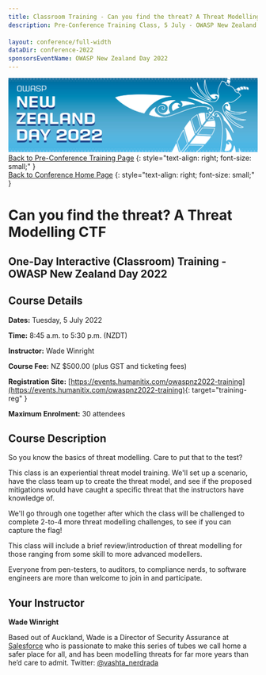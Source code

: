 ```yaml
---
title: Classroom Training - Can you find the threat? A Threat Modelling CTF
description: Pre-Conference Training Class, 5 July - OWASP New Zealand Day 2022 

layout: conference/full-width
dataDir: conference-2022
sponsorsEventName: OWASP New Zealand Day 2022
---
```


[![Web Banner](/assets/images/2022_Banner_Graphic.jpg)](/conference/)   
[Back to Pre-Conference Training Page](training.md)
{: style="text-align: right; font-size: small;" }   
[Back to Conference Home Page](index.md)
{: style="text-align: right; font-size: small;" }   

# Can you find the threat? A Threat Modelling CTF

## One-Day Interactive (Classroom) Training - OWASP New Zealand Day 2022

## Course Details 

**Dates:** Tuesday, 5 July 2022

**Time:** 8:45 a.m. to 5:30 p.m. (NZDT)

**Instructor:** Wade Winright   

**Course Fee:** NZ $500.00 (plus GST and ticketing fees)

**Registration Site:** [https://events.humanitix.com/owaspnz2022-training](https://events.humanitix.com/owaspnz2022-training){: target="training-reg" }

**Maximum Enrolment:** 30 attendees

## Course Description

So you know the basics of threat modelling. Care to put that to the test?

This class is an experiential threat model training. We'll set up a scenario, have the class team up to create the threat model, and see if the proposed mitigations would have caught a specific threat that the instructors have knowledge of.

We'll go through one together after which the class will be challenged to complete 2-to-4 more threat modelling challenges, to see if you can capture the flag!

This class will include a brief review/introduction of threat modelling for those ranging from some skill to more advanced modellers. 

Everyone from pen-testers, to auditors, to compliance nerds, to software engineers are more than welcome to join in and participate.

## Your Instructor

**Wade Winright**

Based out of Auckland, Wade is a Director of Security Assurance at [Salesforce](https://www.salesforce.com/au/) who is passionate to make this series of tubes we call home a safer place for all, and has been modelling threats for far more years than he’d care to admit. Twitter: [@vashta_nerdrada](https://www.twitter.com/vashth_nerdrada)
